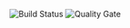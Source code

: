 ![Build Status](https://travis-ci.org/pociot/hcb-account-service.svg?branch=master)
![Quality Gate](https://sonarcloud.io/api/project_badges/measure?project=pociot_accounts&metric=alert_status)
